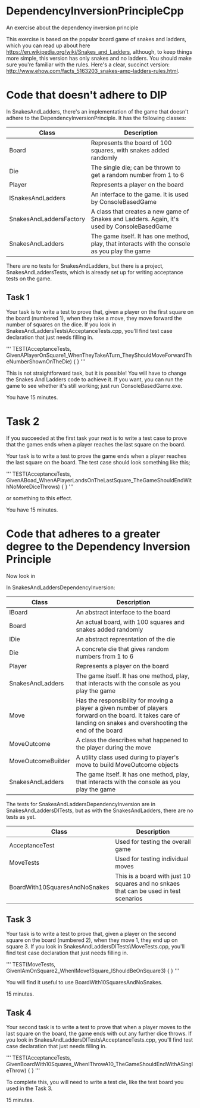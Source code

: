 # DependencyInversionPrincipleCpp
An exercise about the dependency inversion principle

This exercise is based on the popular board game of snakes and ladders, which you can read up about here <https://en.wikipedia.org/wiki/Snakes_and_Ladders>, although, to keep things more simple, this version has only 
snakes and no ladders. You should make sure you're familiar with the rules. Here's a clear, succinct version: <http://www.ehow.com/facts_5163203_snakes-amp-ladders-rules.html>.

# Code that doesn't adhere to DIP

In SnakesAndLadders, there's an implementation of the game that doesn't adhere to the DependencyInversionPrinciple. It has the following classes:

| Class | Description |
|-------|-------------|
| Board | Represents the board of 100 squares, with snakes added randomly |
| Die | The single die; can be thrown to get a random number from 1 to 6 |
| Player | Represents a player on the board |
| ISnakesAndLadders | An interface to the game. It is used by ConsoleBasedGame |
| SnakesAndLaddersFactory | A class that creates a new game of Snakes and Ladders. Again, it's used by ConsoleBasedGame |
| SnakesAndLadders | The game itself. It has one method, play, that interacts with the console as you play the game |

There are no tests for SnakesAndLadders, but there is a project,  SnakesAndLaddersTests, which is already set up for writing acceptance tests on the game. 

## Task 1
Your task is to write a test to prove that, given a player on the first square on the board (numbered 1), when they take a move, they move forward the number of squares on the dice. 
If you look in  SnakesAndLaddersTests\AcceptanceTests.cpp, you'll find test case declaration that just needs filling in.

'''
TEST(AcceptanceTests, GivenAPlayerOnSquare1_WhenTheyTakeATurn_TheyShouldMoveForwardTheNumberShownOnTheDie)
{
}
'''

This is not straightforward task, but it is possible! You will have to change the Snakes And Ladders code to achieve it. If you want, you can  run the game to see whether it's still working; just run ConsoleBasedGame.exe.

You have 15 minutes.

# Task 2
If you succeeded at the first task your next is to write a test case to prove that the games ends when a player reaches the last square on the board.

Your task is to write a test to prove the game ends when a player reaches the last square on the board. The test case should look something like this;

'''
TEST(AcceptanceTests, GivenABoad_WhenAPlayerLandsOnTheLastSquare_TheGameShouldEndWithNoMoreDiceThrows)
{
}
'''
 
 or something to this effect. 
 
You have 15 minutes.

# Code that adheres to a greater degree to the Dependency Inversion Principle

Now look in 

In SnakesAndLaddersDependencyInversion:

| Class | Description |
|-------|-------------|
| IBoard | An abstract interface to the board |
| Board | An actual board, with 100 squares and snakes added randomly |
| IDie | An abstract represntation of the die |
| Die | A concrete die that gives random numbers from 1 to 6 |
| Player | Represents a player on the board |
| SnakesAndLadders | The game itself. It has one method, play, that interacts with the console as you play the game |
| Move | Has the responsibility for moving a player a given number of players forward on the board. It takes care of landing on snakes and overshooting the end of the board |
| MoveOutcome | A class the describes what happened to the player during the move |
| MoveOutcomeBuilder | A utility class used during to player's move to build MoveOutcome objects |
| SnakesAndLadders | The game itself. It has one method, play, that interacts with the console as you play the game |

The tests for SnakesAndLaddersDependencyInversion are in SnakesAndLaddersDITests, but as with the SnakesAndLadders, there are no tests as yet.

| Class | Description |
|-------|-------------|
| AcceptanceTest | Used for testing the overall game |
| MoveTests | Used for testing individual moves |
| BoardWith10SquaresAndNoSnakes | This is a board with just 10 squares and no snkaes that can be used in test scenarios |

## Task 3

Your task is to write a test to prove that, given a player on the second square on the board (numbered 2), when they  move 1, they end up on square 3. 
If you look in  SnakesAndLaddersDITests\MoveTests.cpp, you'll find test case declaration that just needs filling in.

'''
TEST(MoveTests, GivenIAmOnSquare2_WhenIMove1Square_IShouldBeOnSquare3)
{
}
'''

You will find it useful to use BoardWith10SquaresAndNoSnakes.

15 minutes.

## Task 4

Your second task is to write a test to  prove that when a player moves to the last square on the board, the game ends with out any further dice throws. 
If you look in  SnakesAndLaddersDITests\AcceptanceTests.cpp, you'll find test case declaration that just needs filling in.

'''
TEST(AcceptanceTests, GivenBoardWith10Squares_WhenIThrowA10_TheGameShouldEndWithASingleThrow)
{
}
'''

To complete this, you will need to write a test die, like the test board you used in the Task 3.

15 minutes.

